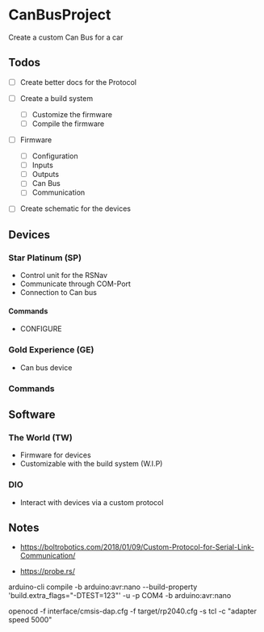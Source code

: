 # CanBusProject

Create a custom Can Bus for a car

## Todos

- [ ] Create better docs for the Protocol

- [ ] Create a build system
  - [ ] Customize the firmware
  - [ ] Compile the firmware
- [ ] Firmware
  - [ ] Configuration
  - [ ] Inputs
  - [ ] Outputs
  - [ ] Can Bus
  - [ ] Communication
- [ ] Create schematic for the devices

## Devices

### Star Platinum (SP)

- Control unit for the RSNav
- Communicate through COM-Port
- Connection to Can bus

#### Commands

- CONFIGURE

### Gold Experience (GE)

- Can bus device

### Commands

## Software

### The World (TW)

- Firmware for devices
- Customizable with the build system (W.I.P)

### DIO

- Interact with devices via a custom protocol

## Notes

- https://boltrobotics.com/2018/01/09/Custom-Protocol-for-Serial-Link-Communication/

- https://probe.rs/

arduino-cli compile -b arduino:avr:nano --build-property 'build.extra_flags="-DTEST=123"' -u -p COM4 -b arduino:avr:nano

openocd -f interface/cmsis-dap.cfg -f target/rp2040.cfg -s tcl -c "adapter speed 5000"
